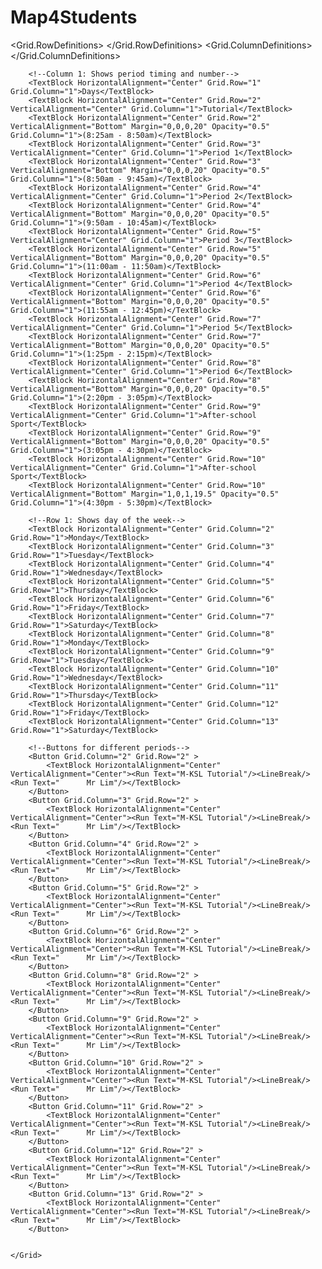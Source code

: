 # Map4Students
<Window x:Class="Map4Students.MainWindow"
        xmlns="http://schemas.microsoft.com/winfx/2006/xaml/presentation"
        xmlns:x="http://schemas.microsoft.com/winfx/2006/xaml"
        xmlns:d="http://schemas.microsoft.com/expression/blend/2008"
        xmlns:mc="http://schemas.openxmlformats.org/markup-compatibility/2006"
        xmlns:local="clr-namespace:Map4Students"
        mc:Ignorable="d"
        Title="MainWindow" Height="1150" Width="1500">
    <Grid>
        <Grid.RowDefinitions>
            <RowDefinition Height="77.5"/>
            <RowDefinition Height="22.5"/>
            <RowDefinition Height="100"/>
            <RowDefinition Height="100"/>
            <RowDefinition Height="100"/>
            <RowDefinition Height="100"/>
            <RowDefinition Height="100"/>
            <RowDefinition Height="100"/>
            <RowDefinition Height="100"/>
            <RowDefinition Height="100"/>
            <RowDefinition Height="100"/>
            <RowDefinition Height="100"/>
        </Grid.RowDefinitions>
        <Grid.ColumnDefinitions>
            <ColumnDefinition Width="100">
            </ColumnDefinition>
            <ColumnDefinition Width="100">
            </ColumnDefinition>
            <ColumnDefinition Width="100">
            </ColumnDefinition>
            <ColumnDefinition Width="100">
            </ColumnDefinition>
            <ColumnDefinition Width="100">
            </ColumnDefinition>
            <ColumnDefinition Width="100">
            </ColumnDefinition>
            <ColumnDefinition Width="100">
            </ColumnDefinition>
            <ColumnDefinition Width="100">
            </ColumnDefinition>
            <ColumnDefinition Width="100">
            </ColumnDefinition>
            <ColumnDefinition Width="100">
            </ColumnDefinition>
            <ColumnDefinition Width="100">
            </ColumnDefinition>
            <ColumnDefinition Width="100">
            </ColumnDefinition>
            <ColumnDefinition Width="100">
            </ColumnDefinition>
            <ColumnDefinition Width="100">
            </ColumnDefinition>
            <ColumnDefinition Width="100">
            </ColumnDefinition>
        </Grid.ColumnDefinitions>

        <!--Column 1: Shows period timing and number-->
        <TextBlock HorizontalAlignment="Center" Grid.Row="1" Grid.Column="1">Days</TextBlock>
        <TextBlock HorizontalAlignment="Center" Grid.Row="2" VerticalAlignment="Center" Grid.Column="1">Tutorial</TextBlock>
        <TextBlock HorizontalAlignment="Center" Grid.Row="2" VerticalAlignment="Bottom" Margin="0,0,0,20" Opacity="0.5" Grid.Column="1">(8:25am - 8:50am)</TextBlock>
        <TextBlock HorizontalAlignment="Center" Grid.Row="3" VerticalAlignment="Center" Grid.Column="1">Period 1</TextBlock>
        <TextBlock HorizontalAlignment="Center" Grid.Row="3" VerticalAlignment="Bottom" Margin="0,0,0,20" Opacity="0.5" Grid.Column="1">(8:50am - 9:45am)</TextBlock>
        <TextBlock HorizontalAlignment="Center" Grid.Row="4" VerticalAlignment="Center" Grid.Column="1">Period 2</TextBlock>
        <TextBlock HorizontalAlignment="Center" Grid.Row="4" VerticalAlignment="Bottom" Margin="0,0,0,20" Opacity="0.5" Grid.Column="1">(9:50am - 10:45am)</TextBlock>
        <TextBlock HorizontalAlignment="Center" Grid.Row="5" VerticalAlignment="Center" Grid.Column="1">Period 3</TextBlock>
        <TextBlock HorizontalAlignment="Center" Grid.Row="5" VerticalAlignment="Bottom" Margin="0,0,0,20" Opacity="0.5" Grid.Column="1">(11:00am - 11:50am)</TextBlock>
        <TextBlock HorizontalAlignment="Center" Grid.Row="6" VerticalAlignment="Center" Grid.Column="1">Period 4</TextBlock>
        <TextBlock HorizontalAlignment="Center" Grid.Row="6" VerticalAlignment="Bottom" Margin="0,0,0,20" Opacity="0.5" Grid.Column="1">(11:55am - 12:45pm)</TextBlock>
        <TextBlock HorizontalAlignment="Center" Grid.Row="7" VerticalAlignment="Center" Grid.Column="1">Period 5</TextBlock>
        <TextBlock HorizontalAlignment="Center" Grid.Row="7" VerticalAlignment="Bottom" Margin="0,0,0,20" Opacity="0.5" Grid.Column="1">(1:25pm - 2:15pm)</TextBlock>
        <TextBlock HorizontalAlignment="Center" Grid.Row="8" VerticalAlignment="Center" Grid.Column="1">Period 6</TextBlock>
        <TextBlock HorizontalAlignment="Center" Grid.Row="8" VerticalAlignment="Bottom" Margin="0,0,0,20" Opacity="0.5" Grid.Column="1">(2:20pm - 3:05pm)</TextBlock>
        <TextBlock HorizontalAlignment="Center" Grid.Row="9" VerticalAlignment="Center" Grid.Column="1">After-school Sport</TextBlock>
        <TextBlock HorizontalAlignment="Center" Grid.Row="9" VerticalAlignment="Bottom" Margin="0,0,0,20" Opacity="0.5" Grid.Column="1">(3:05pm - 4:30pm)</TextBlock>
        <TextBlock HorizontalAlignment="Center" Grid.Row="10" VerticalAlignment="Center" Grid.Column="1">After-school Sport</TextBlock>
        <TextBlock HorizontalAlignment="Center" Grid.Row="10" VerticalAlignment="Bottom" Margin="1,0,1,19.5" Opacity="0.5" Grid.Column="1">(4:30pm - 5:30pm)</TextBlock>

        <!--Row 1: Shows day of the week-->
        <TextBlock HorizontalAlignment="Center" Grid.Column="2" Grid.Row="1">Monday</TextBlock>
        <TextBlock HorizontalAlignment="Center" Grid.Column="3" Grid.Row="1">Tuesday</TextBlock>
        <TextBlock HorizontalAlignment="Center" Grid.Column="4" Grid.Row="1">Wednesday</TextBlock>
        <TextBlock HorizontalAlignment="Center" Grid.Column="5" Grid.Row="1">Thursday</TextBlock>
        <TextBlock HorizontalAlignment="Center" Grid.Column="6" Grid.Row="1">Friday</TextBlock>
        <TextBlock HorizontalAlignment="Center" Grid.Column="7" Grid.Row="1">Saturday</TextBlock>
        <TextBlock HorizontalAlignment="Center" Grid.Column="8" Grid.Row="1">Monday</TextBlock>
        <TextBlock HorizontalAlignment="Center" Grid.Column="9" Grid.Row="1">Tuesday</TextBlock>
        <TextBlock HorizontalAlignment="Center" Grid.Column="10" Grid.Row="1">Wednesday</TextBlock>
        <TextBlock HorizontalAlignment="Center" Grid.Column="11" Grid.Row="1">Thursday</TextBlock>
        <TextBlock HorizontalAlignment="Center" Grid.Column="12" Grid.Row="1">Friday</TextBlock>
        <TextBlock HorizontalAlignment="Center" Grid.Column="13" Grid.Row="1">Saturday</TextBlock>

        <!--Buttons for different periods-->
        <Button Grid.Column="2" Grid.Row="2" >
            <TextBlock HorizontalAlignment="Center" VerticalAlignment="Center"><Run Text="M-KSL Tutorial"/><LineBreak/><Run Text="      Mr Lim"/></TextBlock>
        </Button>
        <Button Grid.Column="3" Grid.Row="2" >
            <TextBlock HorizontalAlignment="Center" VerticalAlignment="Center"><Run Text="M-KSL Tutorial"/><LineBreak/><Run Text="      Mr Lim"/></TextBlock>
        </Button>
        <Button Grid.Column="4" Grid.Row="2" >
            <TextBlock HorizontalAlignment="Center" VerticalAlignment="Center"><Run Text="M-KSL Tutorial"/><LineBreak/><Run Text="      Mr Lim"/></TextBlock>
        </Button>
        <Button Grid.Column="5" Grid.Row="2" >
            <TextBlock HorizontalAlignment="Center" VerticalAlignment="Center"><Run Text="M-KSL Tutorial"/><LineBreak/><Run Text="      Mr Lim"/></TextBlock>
        </Button>
        <Button Grid.Column="6" Grid.Row="2" >
            <TextBlock HorizontalAlignment="Center" VerticalAlignment="Center"><Run Text="M-KSL Tutorial"/><LineBreak/><Run Text="      Mr Lim"/></TextBlock>
        </Button>
        <Button Grid.Column="8" Grid.Row="2" >
            <TextBlock HorizontalAlignment="Center" VerticalAlignment="Center"><Run Text="M-KSL Tutorial"/><LineBreak/><Run Text="      Mr Lim"/></TextBlock>
        </Button>
        <Button Grid.Column="9" Grid.Row="2" >
            <TextBlock HorizontalAlignment="Center" VerticalAlignment="Center"><Run Text="M-KSL Tutorial"/><LineBreak/><Run Text="      Mr Lim"/></TextBlock>
        </Button>
        <Button Grid.Column="10" Grid.Row="2" >
            <TextBlock HorizontalAlignment="Center" VerticalAlignment="Center"><Run Text="M-KSL Tutorial"/><LineBreak/><Run Text="      Mr Lim"/></TextBlock>
        </Button>
        <Button Grid.Column="11" Grid.Row="2" >
            <TextBlock HorizontalAlignment="Center" VerticalAlignment="Center"><Run Text="M-KSL Tutorial"/><LineBreak/><Run Text="      Mr Lim"/></TextBlock>
        </Button>
        <Button Grid.Column="12" Grid.Row="2" >
            <TextBlock HorizontalAlignment="Center" VerticalAlignment="Center"><Run Text="M-KSL Tutorial"/><LineBreak/><Run Text="      Mr Lim"/></TextBlock>
        </Button>
        <Button Grid.Column="13" Grid.Row="2" >
            <TextBlock HorizontalAlignment="Center" VerticalAlignment="Center"><Run Text="M-KSL Tutorial"/><LineBreak/><Run Text="      Mr Lim"/></TextBlock>
        </Button>
        
        
    </Grid>
</Window>
